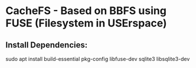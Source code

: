 # CacheFS - Based on BBFS using FUSE (Filesystem in USErspace)

## Install Dependencies:
sudo apt install build-essential pkg-config libfuse-dev sqlite3 libsqlite3-dev
